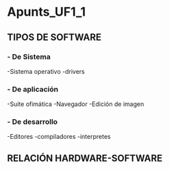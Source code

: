 # Apunts_UF1_1

## TIPOS DE SOFTWARE
### - De Sistema
-Sistema operativo
-drivers
### - De aplicación
-Suite ofimática
-Navegador
-Edición de imagen
### - De desarrollo
-Editores
-compiladores
-interpretes
## RELACIÓN HARDWARE-SOFTWARE
